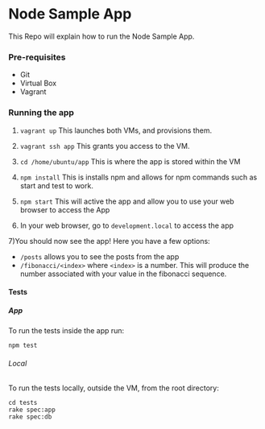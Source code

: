 # Node Sample App

This Repo will explain how to run the Node Sample App.

### Pre-requisites

- Git
- Virtual Box
- Vagrant

### Running the app


1) `vagrant up` This launches both VMs, and provisions them.

2) `vagrant ssh app` This grants you access to the VM.

3) `cd /home/ubuntu/app` This is where the app is stored within the VM

4) `npm install` This is installs npm and allows for npm commands such as start and test to work.

5) `npm start` This will active the app and allow you to use your web browser to access the App

6) In your web browser, go to `development.local` to access the app

7)You should now see the app! Here you have a few options:
 - `/posts` allows you to see the posts from the app
 - `/fibonacci/<index>` where `<index>` is a number. This will produce the number associated with your value in the fibonacci sequence.

#### Tests

##### App

To run the tests inside the app run:
```
npm test
```
###### Local

To run the tests locally, outside the VM, from the root directory:
```
cd tests
rake spec:app
rake spec:db
```
